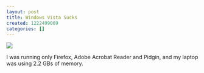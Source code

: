 ```yaml
---
layout: post
title: Windows Vista Sucks
created: 1222499069
categories: []
---
```

<img src="/system/files/memory.png" />

I was running only Firefox, Adobe Acrobat Reader and Pidgin, and my laptop was using 2.2 GBs of memory.
